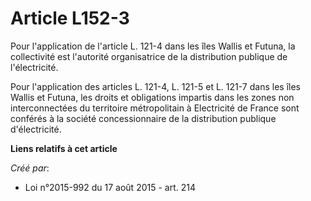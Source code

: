 # Article L152-3

Pour l'application de l'article L. 121-4 dans les îles Wallis et Futuna, la collectivité est l'autorité organisatrice de la
distribution publique de l'électricité. 

Pour l'application des articles L. 121-4, L. 121-5 et L. 121-7 dans les îles Wallis et Futuna, les droits et obligations
impartis dans les zones non interconnectées du territoire métropolitain à Electricité de France sont conférés à la société
concessionnaire de la distribution publique d'électricité.

**Liens relatifs à cet article**

_Créé par_:

  - Loi n°2015-992 du 17 août 2015 - art. 214
